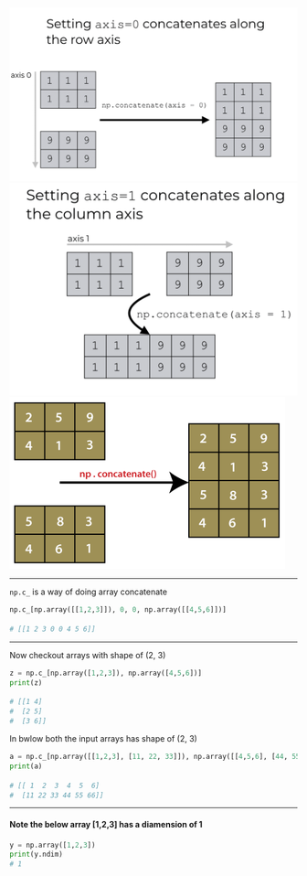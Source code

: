 ![](assets/numpy-concatenate-axis-0.png)
![](assets/numpy-concatenate-axis-1.png)
![](assets/default-numpy-concatenate.png)

---

`np.c_` is a way of doing array concatenate

```python
np.c_[np.array([[1,2,3]]), 0, 0, np.array([[4,5,6]])]

# [[1 2 3 0 0 4 5 6]]
```

---

Now checkout arrays with shape of (2, 3)

```python
z = np.c_[np.array([1,2,3]), np.array([4,5,6])]
print(z)

# [[1 4]
#  [2 5]
#  [3 6]]
```

In bwlow both the input arrays has shape of (2, 3)

```python
a = np.c_[np.array([[1,2,3], [11, 22, 33]]), np.array([[4,5,6], [44, 55, 66]])]
print(a)

# [[ 1  2  3  4  5  6]
#  [11 22 33 44 55 66]]

```

---

#### Note the below array [1,2,3] has a diamension of 1

```python
y = np.array([1,2,3])
print(y.ndim)
# 1
```
